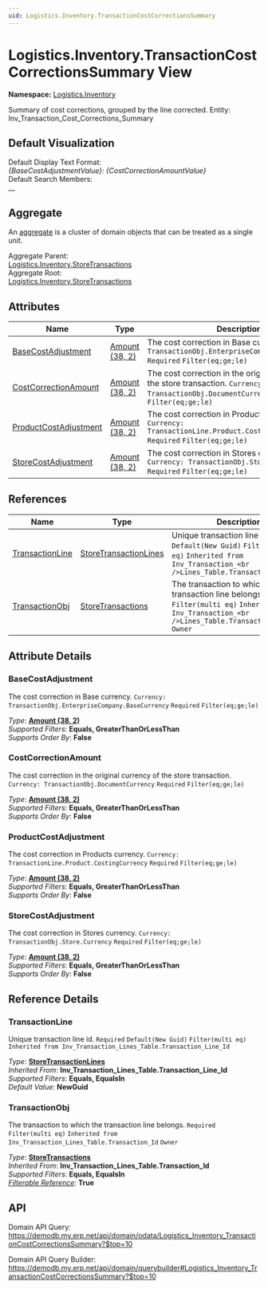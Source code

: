 ```yaml
---
uid: Logistics.Inventory.TransactionCostCorrectionsSummary
---
```

# Logistics.Inventory.TransactionCostCorrectionsSummary View

**Namespace:** [Logistics.Inventory](Logistics.Inventory.md)  

Summary of cost corrections, grouped by the line corrected. Entity: Inv_Transaction_Cost_Corrections_Summary

## Default Visualization
Default Display Text Format:  
_{BaseCostAdjustmentValue}: {CostCorrectionAmountValue}_  
Default Search Members:  
__  

## Aggregate
An [aggregate](https://docs.erp.net/tech/advanced/concepts/aggregates.html) is a cluster of domain objects that can be treated as a single unit.  

Aggregate Parent:  
[Logistics.Inventory.StoreTransactions](Logistics.Inventory.StoreTransactions.md)  
Aggregate Root:  
[Logistics.Inventory.StoreTransactions](Logistics.Inventory.StoreTransactions.md)  

## Attributes

| Name | Type | Description |
| ---- | ---- | --- |
| [BaseCostAdjustment](Logistics.Inventory.TransactionCostCorrectionsSummary.md#basecostadjustment) | [Amount (38, 2)](../data-types.md#amount) | The cost correction in Base currency. `Currency: TransactionObj.EnterpriseCompany.BaseCurrency` `Required` `Filter(eq;ge;le)` 
| [CostCorrectionAmount](Logistics.Inventory.TransactionCostCorrectionsSummary.md#costcorrectionamount) | [Amount (38, 2)](../data-types.md#amount) | The cost correction in the original currency of the store transaction. `Currency: TransactionObj.DocumentCurrency` `Required` `Filter(eq;ge;le)` 
| [ProductCostAdjustment](Logistics.Inventory.TransactionCostCorrectionsSummary.md#productcostadjustment) | [Amount (38, 2)](../data-types.md#amount) | The cost correction in Products currency. `Currency: TransactionLine.Product.CostingCurrency` `Required` `Filter(eq;ge;le)` 
| [StoreCostAdjustment](Logistics.Inventory.TransactionCostCorrectionsSummary.md#storecostadjustment) | [Amount (38, 2)](../data-types.md#amount) | The cost correction in Stores currency. `Currency: TransactionObj.Store.Currency` `Required` `Filter(eq;ge;le)` 

## References

| Name | Type | Description |
| ---- | ---- | --- |
| [TransactionLine](Logistics.Inventory.TransactionCostCorrectionsSummary.md#transactionline) | [StoreTransactionLines](Logistics.Inventory.StoreTransactionLines.md) | Unique transaction line id. `Required` `Default(New Guid)` `Filter(multi eq)` `Inherited from Inv_Transaction_<br />Lines_Table.Transaction_Line_Id` |
| [TransactionObj](Logistics.Inventory.TransactionCostCorrectionsSummary.md#transactionobj) | [StoreTransactions](Logistics.Inventory.StoreTransactions.md) | The transaction to which the transaction line belongs. `Required` `Filter(multi eq)` `Inherited from Inv_Transaction_<br />Lines_Table.Transaction_Id` `Owner` |


## Attribute Details

### BaseCostAdjustment

The cost correction in Base currency. `Currency: TransactionObj.EnterpriseCompany.BaseCurrency` `Required` `Filter(eq;ge;le)`

_Type_: **[Amount (38, 2)](../data-types.md#amount)**  
_Supported Filters_: **Equals, GreaterThanOrLessThan**  
_Supports Order By_: **False**  

### CostCorrectionAmount

The cost correction in the original currency of the store transaction. `Currency: TransactionObj.DocumentCurrency` `Required` `Filter(eq;ge;le)`

_Type_: **[Amount (38, 2)](../data-types.md#amount)**  
_Supported Filters_: **Equals, GreaterThanOrLessThan**  
_Supports Order By_: **False**  

### ProductCostAdjustment

The cost correction in Products currency. `Currency: TransactionLine.Product.CostingCurrency` `Required` `Filter(eq;ge;le)`

_Type_: **[Amount (38, 2)](../data-types.md#amount)**  
_Supported Filters_: **Equals, GreaterThanOrLessThan**  
_Supports Order By_: **False**  

### StoreCostAdjustment

The cost correction in Stores currency. `Currency: TransactionObj.Store.Currency` `Required` `Filter(eq;ge;le)`

_Type_: **[Amount (38, 2)](../data-types.md#amount)**  
_Supported Filters_: **Equals, GreaterThanOrLessThan**  
_Supports Order By_: **False**  


## Reference Details

### TransactionLine

Unique transaction line id. `Required` `Default(New Guid)` `Filter(multi eq)` `Inherited from Inv_Transaction_Lines_Table.Transaction_Line_Id`

_Type_: **[StoreTransactionLines](Logistics.Inventory.StoreTransactionLines.md)**  
_Inherited From_: **Inv_Transaction_Lines_Table.Transaction_Line_Id**  
_Supported Filters_: **Equals, EqualsIn**  
_Default Value_: **NewGuid**  

### TransactionObj

The transaction to which the transaction line belongs. `Required` `Filter(multi eq)` `Inherited from Inv_Transaction_Lines_Table.Transaction_Id` `Owner`

_Type_: **[StoreTransactions](Logistics.Inventory.StoreTransactions.md)**  
_Inherited From_: **Inv_Transaction_Lines_Table.Transaction_Id**  
_Supported Filters_: **Equals, EqualsIn**  
_[Filterable Reference](https://docs.erp.net/dev/domain-api/filterable-references.html)_: **True**  


## API

Domain API Query:
<https://demodb.my.erp.net/api/domain/odata/Logistics_Inventory_TransactionCostCorrectionsSummary?$top=10>

Domain API Query Builder:
<https://demodb.my.erp.net/api/domain/querybuilder#Logistics_Inventory_TransactionCostCorrectionsSummary?$top=10>

